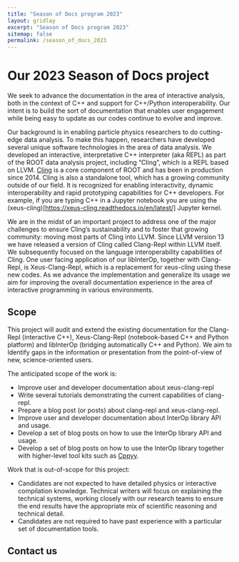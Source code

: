 ```yaml
---
title: "Season of Docs program 2023"
layout: gridlay
excerpt: "Season of Docs program 2023"
sitemap: false
permalink: /season_of_docs_2023
---
```


# Our 2023 Season of Docs project

We seek to advance the documentation in the area of interactive analysis, both in the context of C++ and support for C++/Python interoperability.  Our intent is to build the sort of documentation that enables user engagement while being easy to update as our codes continue to evolve and improve.

Our background is in enabling particle physics researchers to do cutting-edge data analysis. To make this happen, researchers have developed several unique software technologies in the area of data analysis. We developed an interactive, interpretative C++ interpreter (aka REPL) as part of the ROOT data analysis project, including “Cling”, which is a REPL based on LLVM. [Cling](https://rawgit.com/root-project/cling/master/www/index.html) is a core component of ROOT and has been in production since 2014. Cling is also a standalone tool, which has a growing community outside of our field. It is recognized for enabling interactivity, dynamic interoperability and rapid prototyping capabilities for C++ developers. For example, if you are typing C++ in a Jupyter notebook you are using the (xeus-cling)[https://xeus-cling.readthedocs.io/en/latest/] Jupyter kernel. 

We are in the midst of an important project to address one of the major challenges to ensure Cling’s sustainability and to foster that growing community: moving most parts of Cling into LLVM. Since LLVM version 13 we have released a version of Cling called Clang-Repl within LLVM itself. We subsequently focused on the language interoperability capabilities of Cling. One user facing application of our libInterOp, together with Clang-Repl, is Xeus-Clang-Repl, which is a replacement for xeus-cling using these new codes. As we advance the implementation and generalize its usage we aim for improving the overall documentation experience in the area of interactive programming in various environments.

## Scope
This project will audit and extend the existing documentation for the Clang-Repl (interactive C++), Xeus-Clang-Repl (notebook-based C++ and Python platform) and libInterOp (bridging automatically C++ and Python). We aim to Identify gaps in the information or presentation from the point-of-view of new, science-oriented users.

The anticipated scope of the work is:
  * Improve user and developer documentation about xeus-clang-repl
  * Write several tutorials demonstrating the current capabilities of clang-repl.
  * Prepare a blog post (or posts) about clang-repl and xeus-clang-repl.
  * Improve user and developer documentation about InterOp library API and usage.
  * Develop a set of blog posts on how to use the InterOp library API and usage.
  * Develop a set of blog posts on how to use the InterOp library together with higher-level tool kits such as [Cppyy](https://github.com/wlav/cppyy). 

Work that is out-of-scope for this project:
  * Candidates are not expected to have detailed physics or interactive compilation knowledge. Technical writers will focus on
  explaining the technical systems, working closely with our research teams to ensure the end results have the appropriate
  mix of  scientific reasoning and technical detail. 
  * Candidates are not required to have past experience with a particular set of documentation tools.

## Contact us

